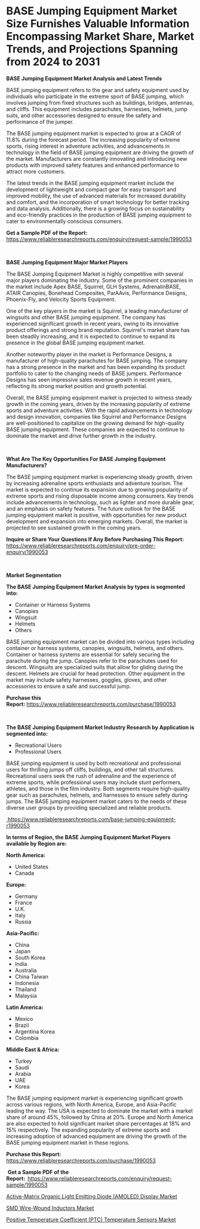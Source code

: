 <p><h1>BASE Jumping Equipment Market Size Furnishes Valuable Information Encompassing Market Share, Market Trends, and Projections Spanning from 2024 to 2031</h1></p><p><strong>BASE Jumping Equipment Market Analysis and Latest Trends</strong></p>
<p><p>BASE jumping equipment refers to the gear and safety equipment used by individuals who participate in the extreme sport of BASE jumping, which involves jumping from fixed structures such as buildings, bridges, antennas, and cliffs. This equipment includes parachutes, harnesses, helmets, jump suits, and other accessories designed to ensure the safety and performance of the jumper.</p><p>The BASE jumping equipment market is expected to grow at a CAGR of 11.8% during the forecast period. The increasing popularity of extreme sports, rising interest in adventure activities, and advancements in technology in the field of BASE jumping equipment are driving the growth of the market. Manufacturers are constantly innovating and introducing new products with improved safety features and enhanced performance to attract more customers.</p><p>The latest trends in the BASE jumping equipment market include the development of lightweight and compact gear for easy transport and improved mobility, the use of advanced materials for increased durability and comfort, and the incorporation of smart technology for better tracking and data analysis. Additionally, there is a growing focus on sustainability and eco-friendly practices in the production of BASE jumping equipment to cater to environmentally conscious consumers.</p></p>
<p><strong>Get a Sample PDF of the Report:&nbsp;</strong> <a href="https://www.reliableresearchreports.com/enquiry/request-sample/1990053">https://www.reliableresearchreports.com/enquiry/request-sample/1990053</a></p>
<p>&nbsp;</p>
<p><strong>BASE Jumping Equipment Major Market Players</strong></p>
<p><p>The BASE Jumping Equipment Market is highly competitive with several major players dominating the industry. Some of the prominent companies in the market include Apex BASE, Squirrel, GLH Systems, AdrenalinBASE, ATAIR Canopies, Bonehead Composites, ParAAvis, Performance Designs, Phoenix-Fly, and Velocity Sports Equipment.</p><p>One of the key players in the market is Squirrel, a leading manufacturer of wingsuits and other BASE jumping equipment. The company has experienced significant growth in recent years, owing to its innovative product offerings and strong brand reputation. Squirrel's market share has been steadily increasing, and it is expected to continue to expand its presence in the global BASE jumping equipment market.</p><p>Another noteworthy player in the market is Performance Designs, a manufacturer of high-quality parachutes for BASE jumping. The company has a strong presence in the market and has been expanding its product portfolio to cater to the changing needs of BASE jumpers. Performance Designs has seen impressive sales revenue growth in recent years, reflecting its strong market position and growth potential.</p><p>Overall, the BASE jumping equipment market is projected to witness steady growth in the coming years, driven by the increasing popularity of extreme sports and adventure activities. With the rapid advancements in technology and design innovation, companies like Squirrel and Performance Designs are well-positioned to capitalize on the growing demand for high-quality BASE jumping equipment. These companies are expected to continue to dominate the market and drive further growth in the industry.</p></p>
<p>&nbsp;</p>
<p><strong>What Are The Key Opportunities For BASE Jumping Equipment Manufacturers?</strong></p>
<p><p>The BASE jumping equipment market is experiencing steady growth, driven by increasing adrenaline sports enthusiasts and adventure tourism. The market is expected to continue its expansion due to growing popularity of extreme sports and rising disposable income among consumers. Key trends include advancements in technology, such as lighter and more durable gear, and an emphasis on safety features. The future outlook for the BASE jumping equipment market is positive, with opportunities for new product development and expansion into emerging markets. Overall, the market is projected to see sustained growth in the coming years.</p></p>
<p><strong>Inquire or Share Your Questions If Any Before Purchasing This Report:</strong> <a href="https://www.reliableresearchreports.com/enquiry/pre-order-enquiry/1990053">https://www.reliableresearchreports.com/enquiry/pre-order-enquiry/1990053</a></p>
<p>&nbsp;</p>
<p><strong>Market Segmentation</strong></p>
<p><strong>The BASE Jumping Equipment Market Analysis by types is segmented into:</strong></p>
<p><ul><li>Container or Harness Systems</li><li>Canopies</li><li>Wingsuit</li><li>Helmets</li><li>Others</li></ul></p>
<p><p>BASE jumping equipment market can be divided into various types including container or harness systems, canopies, wingsuits, helmets, and others. Container or harness systems are essential for safely securing the parachute during the jump. Canopies refer to the parachutes used for descent. Wingsuits are specialized suits that allow for gliding during the descent. Helmets are crucial for head protection. Other equipment in the market may include safety harnesses, goggles, gloves, and other accessories to ensure a safe and successful jump.</p></p>
<p><strong>Purchase this Report:&nbsp;</strong><a href="https://www.reliableresearchreports.com/purchase/1990053">https://www.reliableresearchreports.com/purchase/1990053</a></p>
<p>&nbsp;</p>
<p><strong>The BASE Jumping Equipment Market Industry Research by Application is segmented into:</strong></p>
<p><ul><li>Recreational Users</li><li>Professional Users</li></ul></p>
<p><p>BASE jumping equipment is used by both recreational and professional users for thrilling jumps off cliffs, buildings, and other tall structures. Recreational users seek the rush of adrenaline and the experience of extreme sports, while professional users may include stunt performers, athletes, and those in the film industry. Both segments require high-quality gear such as parachutes, helmets, and harnesses to ensure safety during jumps. The BASE jumping equipment market caters to the needs of these diverse user groups by providing specialized and reliable products.</p></p>
<p><a href="https://www.reliableresearchreports.com/base-jumping-equipment-r1990053">&nbsp;https://www.reliableresearchreports.com/base-jumping-equipment-r1990053</a></p>
<p><strong>In terms of Region, the BASE Jumping Equipment Market Players available by Region are:</strong></p>
<p>
    <p> <strong> North America: </strong>
        <ul>
            <li>United States</li>
            <li>Canada</li>
        </ul>
        </p> 
    <p> <strong> Europe: </strong>
        <ul>
            <li>Germany</li>
            <li>France</li>
            <li>U.K.</li>
            <li>Italy</li>
            <li>Russia</li>
        </ul>
        </p> 
    <p> <strong> Asia-Pacific: </strong>
        <ul>
            <li>China</li>
            <li>Japan</li>
            <li>South Korea</li>
            <li>India</li>
            <li>Australia</li>
            <li>China Taiwan</li>
            <li>Indonesia</li>
            <li>Thailand</li>
            <li>Malaysia</li>
        </ul>
        </p> 
    <p> <strong> Latin America: </strong>
        <ul>
            <li>Mexico</li>
            <li>Brazil</li>
            <li>Argentina Korea</li>
            <li>Colombia</li>
        </ul>
        </p> 
    <p> <strong> Middle East & Africa: </strong>
        <ul>
            <li>Turkey</li>
            <li>Saudi</li>
            <li>Arabia</li>
            <li>UAE</li>
            <li>Korea</li>
        </ul>
    </p>
    </p>
<p><p>The BASE jumping equipment market is experiencing significant growth across various regions, with North America, Europe, and Asia-Pacific leading the way. The USA is expected to dominate the market with a market share of around 45%, followed by China at 20%. Europe and North America are also expected to hold significant market share percentages at 18% and 15% respectively. The expanding popularity of extreme sports and increasing adoption of advanced equipment are driving the growth of the BASE jumping equipment market in these regions.</p></p>
<p><strong>Purchase this Report: </strong><a href="https://www.reliableresearchreports.com/purchase/1990053">https://www.reliableresearchreports.com/purchase/1990053</a></p>
<p>&nbsp;<strong>Get a Sample PDF of the Report:&nbsp;&nbsp;</strong><a href="https://www.reliableresearchreports.com/enquiry/request-sample/1990053">https://www.reliableresearchreports.com/enquiry/request-sample/1990053</a></p>
<p><strong></strong></p>
<p><p><a href="https://medium.com/@hskdk2672/global-active-matrix-organic-light-emitting-diode-amoled-display-market-analysis-trends-9981fea3c0d1">Active-Matrix Organic Light Emitting Diode (AMOLED) Display Market</a></p><p><a href="https://medium.com/@zoeyjohns2003/global-smd-wire-wound-inductors-market-sector-types-applications-market-player-strategies-ea70c835deda">SMD Wire-Wound Inductors Market</a></p><p><a href="https://medium.com/@lynnullrich1993/positive-temperature-coefficient-ptc-temperature-sensors-market-a-global-and-regional-analysis-0f74aece94d4">Positive Temperature Coefficient (PTC) Temperature Sensors Market</a></p></p>